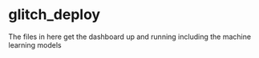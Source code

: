 # glitch_deploy
The files in here get the dashboard up and running including the machine learning models
